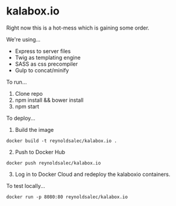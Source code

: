 # kalabox.io

Right now this is a hot-mess which is gaining some order.

We're using...

- Express to server files
- Twig as templating engine
- SASS as css precompiler
- Gulp to concat/minify

To run...
1. Clone repo
2. npm install && bower install
3. npm start


To deploy...
1. Build the image

```
docker build -t reynoldsalec/kalabox.io .
```

2. Push to Docker Hub

```
docker push reynoldsalec/kalabox.io
```

3. Log in to Docker Cloud and redeploy the kalaboxio containers.

To test locally...

```
docker run -p 8080:80 reynoldsalec/kalabox.io
```


